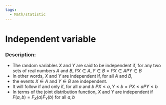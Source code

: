 ```yaml
---
tags:
  - Math/statistic
---
```

# Independent variable
### Description:
- The random variables $X$ and $Y$ are said to be independent if, for any two sets of real numbers $A$ and $B$, $P{X ∈ A, Y ∈ B} = P{X ∈ A}P{Y ∈ B}$
- In other words, $X$ and $Y$ are independent if, for all $A$ and $B$,  
- the events ${X ∈ A}$ and ${Y ∈ B}$ are independent.  
- It will follow if and only if, for all $a$ and $b$ $P{X ≤ a, Y ≤ b} = P{X ≤ a}P{Y ≤ b}$
- In terms of the joint distribution function, $X$ and $Y$ are independent if $F (a, b) = F_X (a)F_Y (b)$ for all $a, b$